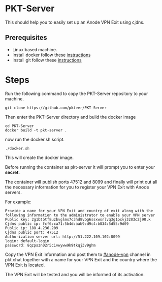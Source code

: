 # PKT-Server

This should help you to easily set up an Anode VPN Exit using cjdns.

## Prerequisites
- Linux based machine.
- Install docker follow these [instructions](https://docs.docker.com/engine/install/)
- Install git follow these [instructions](https://git-scm.com/book/en/v2/Getting-Started-Installing-Git)

# Steps

Run the following command to copy the PKT-Server repository to your machine.

```git clone https://github.com/pkteer/PKT-Server```


Then enter the PKT-Server directory and build the docker image
```
cd PKT-Server
docker build -t pkt-server .
```

now run the docker.sh script.
```
./docker.sh
```

This will create the docker image.

Before running the container as pkt-server it will prompt you to enter your **secret**. 

The container will publish ports 47512 and 8099 and finally will print out all the necessary information for you to register your VPN Exit with Anode servers.

For example:

```
Provide a name for your VPN Exit and country of exit along with the following information to the administrator to enable your VPN server
Public key: 2g1btbtf8uzbvglmx7c3hd8vbg6ssxwsrlvq3g1pxvj3283c2j90.k
Cjdns public ip: fcf6:ca71:5b4d:aab9:d9c4:b834:5d55:9d09
Public ip: 188.4.236.209
Cjdns public port: 47512
Authorization server url: http://51.222.109.102:8099
login: default-login
password: 8qzpszn02r5c1vwyww9k9tkqj3v9ghm
```

Copy the VPN Exit information and post them to [#anode-vpn](https://pkt.chat/pkt/channels/anode-vpn) channel in pkt.chat together with a name for your VPN Exit and the country where the VPN Exit is located.


The VPN Exit will be tested and you will be informed of its activation.
